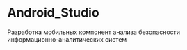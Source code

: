 # Android_Studio

Разработка мобильных компонент анализа безопасности информационно-аналитических систем
